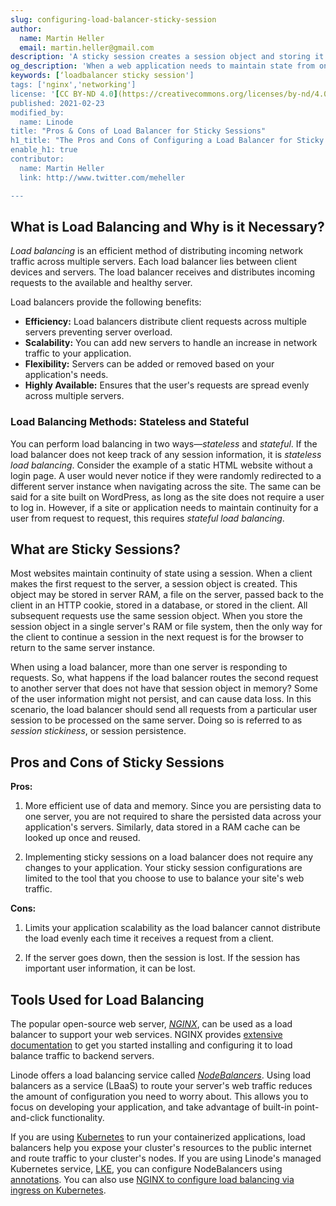 ```yaml
---
slug: configuring-load-balancer-sticky-session
author:
  name: Martin Heller
  email: martin.heller@gmail.com
description: 'A sticky session creates a session object and storing it on the client or server.  We''ll explain how that works, and the pros and cons of this approach.'
og_description: 'When a web application needs to maintain state from one request to another, you should consider configuring your load balancer to use sticky sessions. A sticky session enables your load balancer to persist data by creating a session object and storing it on the client or server. This overview provides a definition for sticky sessions along with the pros and cons of using this common load balancer configuration.'
keywords: [‘loadbalancer sticky session']
tags: ['nginx','networking']
license: '[CC BY-ND 4.0](https://creativecommons.org/licenses/by-nd/4.0)'
published: 2021-02-23
modified_by:
  name: Linode
title: "Pros & Cons of Load Balancer for Sticky Sessions"
h1_title: "The Pros and Cons of Configuring a Load Balancer for Sticky Sessions"
enable_h1: true
contributor:
  name: Martin Heller
  link: http://www.twitter.com/meheller

---
```


## What is Load Balancing and Why is it Necessary?

*Load balancing* is an efficient method of distributing incoming network traffic across multiple servers. Each load balancer lies between client devices and servers. The load balancer receives and distributes incoming requests to the available and healthy server.

Load balancers provide the following benefits:

- **Efficiency:** Load balancers distribute client requests across multiple servers preventing server overload.
- **Scalability:** You can add new servers to handle an increase in network traffic to your application.
- **Flexibility:** Servers can be added or removed based on your application's needs.
- **Highly Available:** Ensures that the user's requests are spread evenly across multiple servers.

### Load Balancing Methods: Stateless and Stateful

You can perform load balancing in two ways—*stateless* and *stateful*. If the load balancer does not keep track of any session information, it is *stateless load balancing*. Consider the example of a static HTML website without a login page. A user would never notice if they were randomly redirected to a different server instance when navigating across the site. The same can be said for a site built on WordPress, as long as the site does not require a user to log in. However, if a site or application needs to maintain continuity for a user from request to request, this requires *stateful load balancing*.

## What are Sticky Sessions?

Most websites maintain continuity of state using a session. When a client makes the first request to the server, a session object is created. This object may be stored in server RAM, a file on the server, passed back to the client in an HTTP cookie, stored in a database, or stored in the client. All subsequent requests use the same session object. When you store the session object in a single server's RAM or file system, then the only way for the client to continue a session in the next request is for the browser to return to the same server instance.

When using a load balancer, more than one server is responding to requests. So, what happens if the load balancer routes the second request to another server that does not have that session object in memory? Some of the user information might not persist, and can cause data loss. In this scenario, the load balancer should send all requests from a particular user session to be processed on the same server. Doing so is referred to as *session stickiness*, or session persistence.

## Pros and Cons of Sticky Sessions

**Pros:**

1. More efficient use of data and memory. Since you are persisting data to one server, you are not required to share the persisted data across your application's servers. Similarly, data stored in a RAM cache can be looked up once and reused.

1. Implementing sticky sessions on a load balancer does not require any changes to your application. Your sticky session configurations are limited to the tool that you choose to use to balance your site's web traffic.

**Cons:**

1. Limits your application scalability as the load balancer cannot distribute the load evenly each time it receives a request from a client.

1. If the server goes down, then the session is lost. If the session has important user information, it can be lost.

## Tools Used for Load Balancing

The popular open-source web server, [*NGINX*](/docs/guides/web-servers/nginx/), can be used as a load balancer to support your web services. NGINX provides [extensive documentation](https://docs.nginx.com/nginx/admin-guide/load-balancer/http-load-balancer/) to get you started installing and configuring it to load balance traffic to backend servers.

Linode offers a load balancing service called [*NodeBalancers*](https://www.linode.com/docs/guides/platform/nodebalancer/). Using load balancers as a service (LBaaS) to route your server's web traffic reduces the amount of configuration you need to worry about. This allows you to focus on developing your application, and take advantage of built-in point-and-click functionality.

If you are using [Kubernetes](/docs/kubernetes/beginners-guide-to-kubernetes) to run your containerized applications, load balancers help you expose your cluster's resources to the public internet and route traffic to your cluster's nodes. If you are using Linode's managed Kubernetes service, [LKE](https://www.linode.com/products/kubernetes/), you can configure NodeBalancers using [annotations](/docs/guides/getting-started-with-load-balancing-on-a-lke-cluster/#configuring-your-linode-nodebalancers-with-annotations). You can also use [NGINX to configure load balancing via ingress on Kubernetes](https://www.nginx.com/blog/nginx-plus-ingress-controller-kubernetes-load-balancing/).
